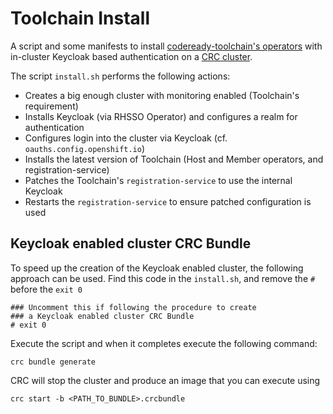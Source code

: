 # Toolchain Install

A script and some manifests to install [codeready-toolchain's operators](https://github.com/codeready-toolchain) with in-cluster Keycloak based authentication on a [CRC cluster](https://github.com/crc-org/crc).

The script `install.sh` performs the following actions:
* Creates a big enough cluster with monitoring enabled (Toolchain's requirement)
* Installs Keycloak (via RHSSO Operator) and configures a realm for authentication
* Configures login into the cluster via Keycloak (cf. `oauths.config.openshift.io`)
* Installs the latest version of Toolchain (Host and Member operators, and registration-service)
* Patches the Toolchain's `registration-service` to use the internal Keycloak
* Restarts the `registration-service` to ensure patched configuration is used


## Keycloak enabled cluster CRC Bundle

To speed up the creation of the Keycloak enabled cluster, the following approach can be used.
Find this code in the `install.sh`, and remove the `#` before the `exit 0`
```
### Uncomment this if following the procedure to create
### a Keycloak enabled cluster CRC Bundle
# exit 0
```

Execute the script and when it completes execute the following command:
```
crc bundle generate
```

CRC will stop the cluster and produce an image that you can execute using
```
crc start -b <PATH_TO_BUNDLE>.crcbundle
```
